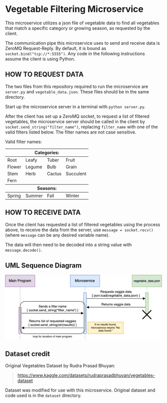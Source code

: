 # Vegetable Filtering Microservice
This microservice utilizes a json file of vegetable data to find all vegetables that match a specific category or growing season, as requested by the client.

The communication pipe this microservice uses to send and receive data is ZeroMQ Request-Reply. By default, it is bound as `socket.bind("tcp://*:5555")`. Any code in the following instructions assume the client is using Python.

## HOW TO REQUEST DATA
The two files from this repository required to run the microservice are `server.py` and `vegetable_data.json`. These files should be in the same directory.

Start up the microservice server in a terminal with `python server.py`.

After the client has set up a ZeroMQ socket, to request a list of filtered vegetables, the microservice server should be called in the client by `socket.send_string("filter_name")`, replacing `filter_name` with one of the valid filters listed below. The filter names are not case sensitive.

Valid filter names:

<table><thead>
  <tr>
    <th colspan="4">Categories:</th>
  </tr></thead>
<tbody>
  <tr>
    <td>Root</td>
    <td>Leafy</td>
    <td>Tuber</td>
    <td>Fruit</td>
  </tr>
  <tr>
    <td>Flower</td>
    <td>Legume</td>
    <td>Bulb</td>
    <td>Grain</td>
  </tr>
  <tr>
    <td>Stem</td>
    <td>Herb</td>
    <td>Cactus</td>
    <td>Succulent</td>
  </tr>
  <tr>
    <td>Fern</td>
    <td></td>
    <td></td>
    <td></td>
  </tr>
<thead>
  <tr>
    <th colspan="4">Seasons:</th>
  </tr></thead>
  <tr>
    <td>Spring</td>
    <td>Summer</td>
    <td>Fall</td>
    <td>Winter</td>
  </tr>
</tbody>
</table>

## HOW TO RECEIVE DATA
Once the client has requested a list of filtered vegetables using the process above, to receive the data from the server, use `message = socket.recv()` (where `message` can be any desired variable name). 

The data will then need to be decoded into a string value with `message.decode()`.


## UML Sequence Diagram
![UML Diagram](UML.png)


## Dataset credit
Original Vegetables Dataset by Rudra Prasad Bhuyan:
> https://www.kaggle.com/datasets/rudraprasadbhuyan/vegetables-dataset

Dataset was modified for use with this microservice. Original dataset and code used is in the `dataset` directory.